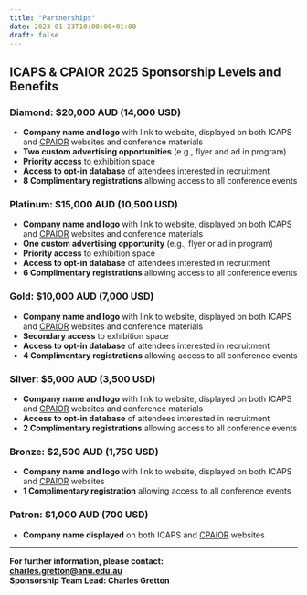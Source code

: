 ```yaml
---
title: "Partnerships"
date: 2023-01-23T10:00:00+01:00
draft: false
---
```


## **ICAPS & CPAIOR 2025 Sponsorship Levels and Benefits**  

### **Diamond: $20,000 AUD (14,000 USD)**  
- **Company name and logo** with link to website, displayed on both ICAPS and [CPAIOR](https://sites.google.com/view/cpaior2025/home) websites and conference materials  
- **Two custom advertising opportunities** (e.g., flyer and ad in program)  
- **Priority access** to exhibition space  
- **Access to opt-in database** of attendees interested in recruitment  
- **8 Complimentary registrations** allowing access to all conference events  

### **Platinum: $15,000 AUD (10,500 USD)**  
- **Company name and logo** with link to website, displayed on both ICAPS and [CPAIOR](https://sites.google.com/view/cpaior2025/home) websites and conference materials  
- **One custom advertising opportunity** (e.g., flyer or ad in program)  
- **Priority access** to exhibition space  
- **Access to opt-in database** of attendees interested in recruitment  
- **6 Complimentary registrations** allowing access to all conference events  

### **Gold: $10,000 AUD (7,000 USD)**  
- **Company name and logo** with link to website, displayed on both ICAPS and [CPAIOR](https://sites.google.com/view/cpaior2025/home) websites and conference materials  
- **Secondary access** to exhibition space  
- **Access to opt-in database** of attendees interested in recruitment  
- **4 Complimentary registrations** allowing access to all conference events  

### **Silver: $5,000 AUD (3,500 USD)**  
- **Company name and logo** with link to website, displayed on both ICAPS and [CPAIOR](https://sites.google.com/view/cpaior2025/home) websites and conference materials  
- **Access to opt-in database** of attendees interested in recruitment  
- **2 Complimentary registrations** allowing access to all conference events  

### **Bronze: $2,500 AUD (1,750 USD)**  
- **Company name and logo** with link to website, displayed on both ICAPS and [CPAIOR](https://sites.google.com/view/cpaior2025/home) websites  
- **1 Complimentary registration** allowing access to all conference events  

### **Patron: $1,000 AUD (700 USD)**  
- **Company name displayed** on both ICAPS and [CPAIOR](https://sites.google.com/view/cpaior2025/home) websites  

---

**For further information, please contact:**  
**[charles.gretton@anu.edu.au](mailto:charles.gretton@anu.edu.au)**  
**Sponsorship Team Lead: Charles Gretton**  
